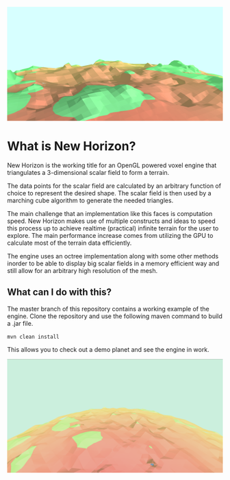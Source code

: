 ![Terrain surface](planet_desert.png)
# What is New Horizon?

New Horizon is the working title for an OpenGL powered voxel engine that triangulates a 3-dimensional scalar field to form a terrain.

The data points for the scalar field are calculated by an arbitrary function of choice to represent the desired shape. The scalar field is then used by a marching cube algorithm to generate the needed triangles.

The main challenge that an implementation like this faces is computation speed.
New Horizon makes use of multiple constructs and ideas to speed this process up to achieve realtime (practical) infinite terrain for the user to explore.
The main performance increase comes from utilizing the GPU to calculate most of the terrain data efficiently.

The engine uses an octree implementation along with some other methods inorder to be able to display big scalar fields in a memory efficient way and still allow for an arbitrary high resolution of the mesh.

## What can I do with this?

The master branch of this repository contains a working example of the engine.
Clone the repository and use the following maven command to build a .jar file.

    mvn clean install

This allows you to check out a demo planet and see the engine in work.

![Terrain](planet_desert_2.png)
